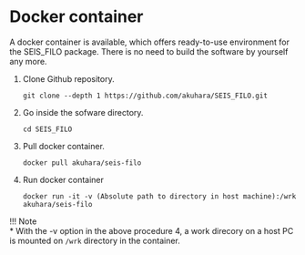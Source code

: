 # Docker container

A docker container is available, which offers ready-to-use environment for the SEIS_FILO package.  There is no need to build the software by yourself any more. 

1.  Clone Github repository.

    `git clone --depth 1 https://github.com/akuhara/SEIS_FILO.git`

2. Go inside the sofware directory.

    `cd SEIS_FILO`

3. Pull docker container.

    `docker pull akuhara/seis-filo`

4. Run docker container

    `docker run -it -v (Absolute path to directory in host machine):/wrk akuhara/seis-filo`

!!! Note    
    * With the -v option in the above procedure 4, a work direcory on a host PC is mounted on `/wrk` directory in the container.
